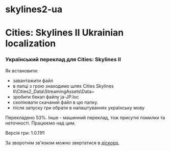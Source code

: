 # skylines2-ua
<h1>Cities: Skylines II Ukrainian localization</h4>
<h3>Український переклад для Cities: Skylines II</h3>
<p>
  Як встановити:
  <ul>
    <li>завантажити файл</li>
    <li>в папці з грою знаходимо шлях Cities Skylines II\Cities2_Data\StreamingAssets\Data~</li>
    <li>зробити бекап файлу ja-JP.loc</li>
    <li>скопіювати скачаний файл в цю папку.</li>
    <li>після запуску гри обрати в налаштуваннях українську мову</li>
  </ul>
</p>
<p>
  Перекладено 53%. Інше - машинний переклад, тож присутні помилки та неточності. Працюємо над цим.
</p>
<p>Версія гри: 1.0.11f1</p>

<p>
  За зворотнім зв'язком можно звертатися в <a href="https://discord.gg/D6gmtM37">діскорд</a>.
</p>
